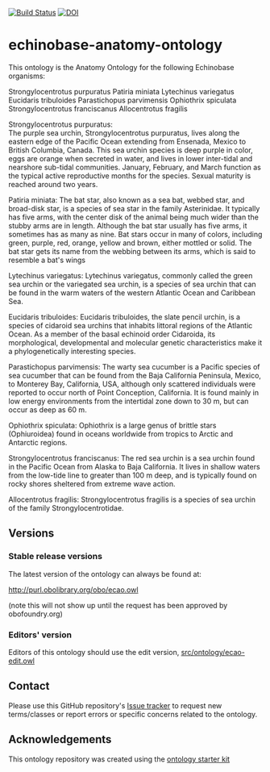 [![Build Status](https://travis-ci.org/pellst/echinobase-anatomy-ontology.svg?branch=master)](https://travis-ci.org/pellst/echinobase-anatomy-ontology)
[![DOI](https://zenodo.org/badge/13996/pellst/echinobase-anatomy-ontology.svg)](https://zenodo.org/badge/latestdoi/13996/pellst/echinobase-anatomy-ontology)

# echinobase-anatomy-ontology

This ontology is the Anatomy Ontology for the following Echinobase organisms:

Strongylocentrotus purpuratus
Patiria miniata 
Lytechinus variegatus
Eucidaris tribuloides
Parastichopus parvimensis
Ophiothrix spiculata
Strongylocentrotus franciscanus
Allocentrotus fragilis


Strongylocentrotus purpuratus:  
The purple sea urchin, Strongylocentrotus purpuratus, lives along the eastern edge of the Pacific Ocean extending from Ensenada, Mexico to British Columbia, Canada. This sea urchin species is deep purple in color, eggs are orange when secreted in water, and lives in lower inter-tidal and nearshore sub-tidal communities. January, February, and March function as the typical active reproductive months for the species. Sexual maturity is reached around two years.

Patiria miniata: 
The bat star, also known as a sea bat, webbed star, and broad-disk star, is a species of sea star in the family Asterinidae. It typically has five arms, with the center disk of the animal being much wider than the stubby arms are in length. Although the bat star usually has five arms, it sometimes has as many as nine. Bat stars occur in many of colors, including green, purple, red, orange, yellow and brown, either mottled or solid. The bat star gets its name from the webbing between its arms, which is said to resemble a bat's wings


Lytechinus variegatus: 
Lytechinus variegatus, commonly called the green sea urchin or the variegated sea urchin, is a species of sea urchin that can be found in the warm waters of the western Atlantic Ocean and Caribbean Sea.


Eucidaris tribuloides: 
Eucidaris tribuloides, the slate pencil urchin, is a species of cidaroid sea urchins that inhabits littoral regions of the Atlantic Ocean. As a member of the basal echinoid order Cidaroida, its morphological, developmental and molecular genetic characteristics make it a phylogenetically interesting species.


Parastichopus parvimensis: 
The warty sea cucumber is a Pacific species of sea cucumber that can be found from the Baja California Peninsula, Mexico, to Monterey Bay, California, USA, although only scattered individuals were reported to occur north of Point Conception, California. It is found mainly in low energy environments from the intertidal zone down to 30 m, but can occur as deep as 60 m.


Ophiothrix spiculata: 
Ophiothrix is a large genus of brittle stars (Ophiuroidea) found in oceans worldwide from tropics to Arctic and Antarctic regions.



Strongylocentrotus franciscanus: 
The red sea urchin is a sea urchin found in the Pacific Ocean from Alaska to Baja California. It lives in shallow waters from the low-tide line to greater than 100 m deep, and is typically found on rocky shores sheltered from extreme wave action.


Allocentrotus fragilis: 
Strongylocentrotus fragilis is a species of sea urchin of the family Strongylocentrotidae. 



## Versions

### Stable release versions

The latest version of the ontology can always be found at:

http://purl.obolibrary.org/obo/ecao.owl

(note this will not show up until the request has been approved by obofoundry.org)

### Editors' version

Editors of this ontology should use the edit version, [src/ontology/ecao-edit.owl](src/ontology/ecao-edit.owl)

## Contact

Please use this GitHub repository's [Issue tracker](https://github.com/pellst/echinobase-anatomy-ontology/issues) to request new terms/classes or report errors or specific concerns related to the ontology.

## Acknowledgements

This ontology repository was created using the [ontology starter kit](https://github.com/INCATools/ontology-starter-kit)
